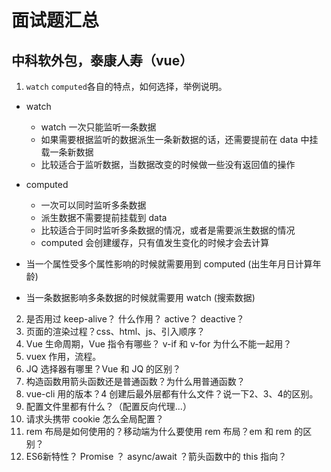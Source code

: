 # 面试题汇总

## 中科软外包，泰康人寿（vue）

1. `watch` `computed`各自的特点，如何选择，举例说明。

- watch
  - watch 一次只能监听一条数据
  - 如果需要根据监听的数据派生一条新数据的话，还需要提前在 data 中挂载一条新数据
  - 比较适合于监听数据，当数据改变的时候做一些没有返回值的操作
- computed 
  - 一次可以同时监听多条数据
  - 派生数据不需要提前挂载到 data
  - 比较适合于同时监听多条数据的情况，或者是需要派生数据的情况
  - computed 会创建缓存，只有值发生变化的时候才会去计算

- 当一个属性受多个属性影响的时候就需要用到 computed (出生年月日计算年龄)
- 当一条数据影响多条数据的时候就需要用 watch (搜索数据)

2. 是否用过 keep-alive？ 什么作用？ active？ deactive？
3. 页面的渲染过程？css、html、js、引入顺序？
4. Vue 生命周期，Vue 指令有哪些？ v-if 和 v-for 为什么不能一起用？
5. vuex 作用，流程。
6. JQ 选择器有哪里？Vue 和 JQ 的区别？
7. 构造函数用箭头函数还是普通函数？为什么用普通函数？
8. vue-cli 用的版本？4 创建后最外层都有什么文件？说一下2、3、4的区别。
9. 配置文件里都有什么？（配置反向代理...）
10. 请求头携带 cookie 怎么全局配置？
11. rem 布局是如何使用的？移动端为什么要使用 rem 布局？em 和 rem 的区别？
12. ES6新特性？ Promise ？ async/await ？箭头函数中的 this 指向？